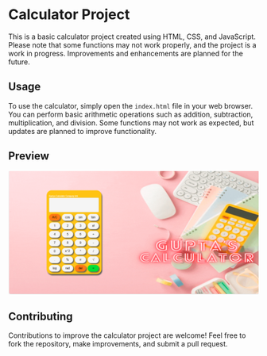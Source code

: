 # Calculator Project

This is a basic calculator project created using HTML, CSS, and JavaScript. Please note that some functions may not work properly, and the project is a work in progress. Improvements and enhancements are planned for the future.

## Usage

To use the calculator, simply open the `index.html` file in your web browser. You can perform basic arithmetic operations such as addition, subtraction, multiplication, and division. Some functions may not work as expected, but updates are planned to improve functionality.

## Preview

<img src="image.png" alt="image">

## Contributing

Contributions to improve the calculator project are welcome! Feel free to fork the repository, make improvements, and submit a pull request.


